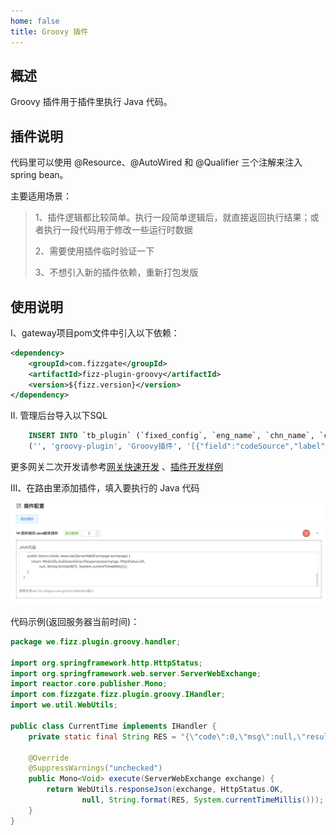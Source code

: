 ```yaml
---
home: false
title: Groovy 插件
---
```


## 概述

Groovy 插件用于插件里执行 Java 代码。

## 插件说明

代码里可以使用 @Resource、@AutoWired 和 @Qualifier 三个注解来注入 spring bean。

主要适用场景：
> 1、插件逻辑都比较简单。执行一段简单逻辑后，就直接返回执行结果；或者执行一段代码用于修改一些运行时数据
>
> 2、需要使用插件临时验证一下
>
> 3、不想引入新的插件依赖，重新打包发版

## 使用说明
I、gateway项目pom文件中引入以下依赖：

```xml
<dependency>
    <groupId>com.fizzgate</groupId>
    <artifactId>fizz-plugin-groovy</artifactId>
    <version>${fizz.version}</version>
</dependency>
```

II. 管理后台导入以下SQL

 ```sql
     INSERT INTO `tb_plugin` (`fixed_config`, `eng_name`, `chn_name`, `config`, `order`, `instruction`, `type`, `create_user`, `create_dept`, `create_time`, `update_user`, `update_time`, `status`, `is_deleted`) VALUES 
     ('', 'groovy-plugin', 'Groovy插件', '[{"field":"codeSource","label":"JAVA代码","component":"textarea","dataType":"string","desc":"需要实现we.fizz.plugin.core.groovy.IHandler接口","rules":[]}]', 1, '', 2, NULL, NULL, NULL, NULL, NULL, 1, 0);
 ```

更多网关二次开发请参考[网关快速开发](https://www.fizzgate.com/fizz/guide/fast-dev/fast-dev.html) 、[插件开发样例](https://www.fizzgate.com/fizz/guide/plugin/)

III、在路由里添加插件，填入要执行的 Java 代码

![](doc/1.png)

代码示例(返回服务器当前时间)：

```java
package we.fizz.plugin.groovy.handler;

import org.springframework.http.HttpStatus;
import org.springframework.web.server.ServerWebExchange;
import reactor.core.publisher.Mono;
import com.fizzgate.fizz.plugin.groovy.IHandler;
import we.util.WebUtils;

public class CurrentTime implements IHandler {
    private static final String RES = "{\"code\":0,\"msg\":null,\"result\":%s}";

    @Override
    @SuppressWarnings("unchecked")
    public Mono<Void> execute(ServerWebExchange exchange) {
        return WebUtils.responseJson(exchange, HttpStatus.OK,
                null, String.format(RES, System.currentTimeMillis()));
    }
}
```




